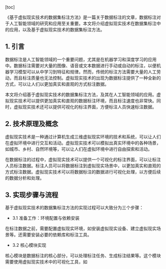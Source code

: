 
[toc]                    
                
                
《基于虚拟现实技术的数据集标注方法》是一篇关于数据标注的文章，数据标注对于人工智能领域的研究和应用至关重要。本文将介绍虚拟现实技术在数据集标注中的应用，以及基于虚拟现实技术的数据集标注方法。

## 1. 引言

数据标注是人工智能领域的一个重要问题，尤其是在机器学习和深度学习的应用中。数据标注需要对大量的图像、语音或文本数据进行手动或自动的标注，以便机器学习模型可以从中学习到特征和规律。然而，传统的标注方法需要大量的人工劳动，而且标注质量也无法控制。虚拟现实技术的出现为数据标注提供了一种全新的方式，可以让人们以更加真实和直观的方式标注数据。

本文将介绍基于虚拟现实技术的数据集标注方法，及其在人工智能领域的应用。虚拟现实技术可以提供更加真实和直观的数据标注环境，而且标注速度也非常快。同时，虚拟现实技术还可以提供可视化的标注界面，方便标注人员快速标注数据。

## 2. 技术原理及概念

虚拟现实技术是一种通过计算机生成三维虚拟现实环境的技术和系统，可以让人们在虚拟环境中进行交互和活动。虚拟现实技术可以模拟出真实环境中的各种场景，如城市、乡村、自然环境等，可以让人们在虚拟环境中进行自由探索和活动。

在数据标注的过程中，虚拟现实技术可以提供一个可视化的标注界面，可以让标注人员标注数据。标注人员可以将数据标注到虚拟现实场景中，以更加真实和直观的方式标注数据。虚拟现实技术可以将数据标注的数据进行可视化处理，以方便后续的数据分析和处理。

## 3. 实现步骤与流程

基于虚拟现实技术的数据集标注方法的实现过程可以大致分为三个步骤：

- 3.1 准备工作：环境配置与依赖安装

在标注数据之前，需要配置虚拟现实环境，如安装虚拟现实设备、建立虚拟现实场景等。还需要安装必要的依赖库和标注工具。

- 3.2 核心模块实现

核心模块是数据标注的核心部分，可以处理标注任务、生成标注结果等。这个模块需要使用虚拟现实技术中的可视化工具，如

